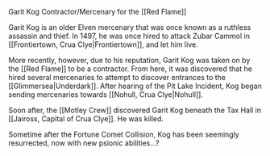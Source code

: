 Garit Kog
Contractor/Mercenary for the [[Red Flame]]

Garit Kog is an older Elven mercenary that was once known as a ruthless assassin and thief. In 1497, he was once hired to attack Zubar Cammol in [[Frontiertown, Crua Clye|Frontiertown]], and let him live. 

More recently, however, due to his reputation, Garit Kog was taken on by the [[Red Flame]] to be a contractor. From here, it was discovered that he hired several mercenaries to attempt to discover entrances to the [[Glimmersea|Underdark]]. After hearing of the Pit Lake Incident, Kog began sending mercenaries towards [[Nohull, Crua Clye|Nohull]]. 

Soon after, the [[Motley Crew]] discovered Garit Kog beneath the Tax Hall in [[Jaiross, Capital of Crua Clye]]. He was killed.

Sometime after the Fortune Comet Collision, Kog has been seemingly resurrected, now with new psionic abilities...?


